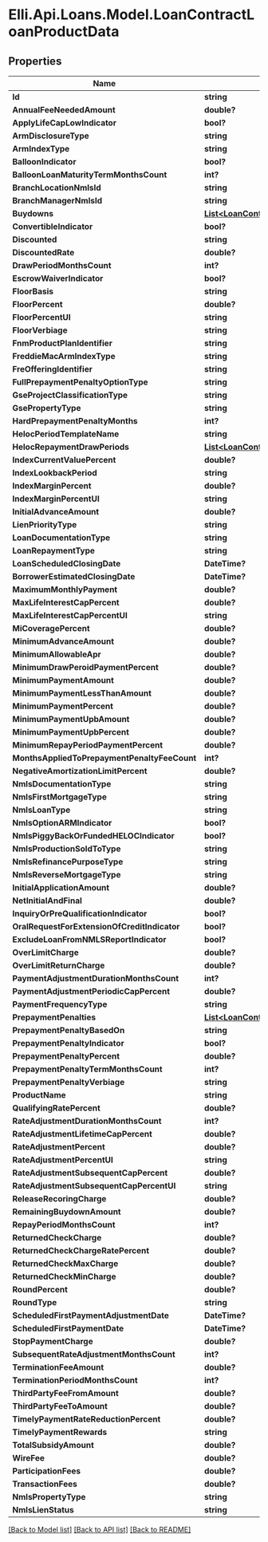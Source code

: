 # Elli.Api.Loans.Model.LoanContractLoanProductData
## Properties

Name | Type | Description | Notes
------------ | ------------- | ------------- | -------------
**Id** | **string** |  | [optional] 
**AnnualFeeNeededAmount** | **double?** |  | [optional] 
**ApplyLifeCapLowIndicator** | **bool?** |  | [optional] 
**ArmDisclosureType** | **string** |  | [optional] 
**ArmIndexType** | **string** |  | [optional] 
**BalloonIndicator** | **bool?** |  | [optional] 
**BalloonLoanMaturityTermMonthsCount** | **int?** |  | [optional] 
**BranchLocationNmlsId** | **string** |  | [optional] 
**BranchManagerNmlsId** | **string** |  | [optional] 
**Buydowns** | [**List&lt;LoanContractLoanProductDataBuydowns&gt;**](LoanContractLoanProductDataBuydowns.md) |  | [optional] 
**ConvertibleIndicator** | **bool?** |  | [optional] 
**Discounted** | **string** |  | [optional] 
**DiscountedRate** | **double?** |  | [optional] 
**DrawPeriodMonthsCount** | **int?** |  | [optional] 
**EscrowWaiverIndicator** | **bool?** |  | [optional] 
**FloorBasis** | **string** |  | [optional] 
**FloorPercent** | **double?** |  | [optional] 
**FloorPercentUI** | **string** |  | [optional] 
**FloorVerbiage** | **string** |  | [optional] 
**FnmProductPlanIdentifier** | **string** |  | [optional] 
**FreddieMacArmIndexType** | **string** |  | [optional] 
**FreOfferingIdentifier** | **string** |  | [optional] 
**FullPrepaymentPenaltyOptionType** | **string** |  | [optional] 
**GseProjectClassificationType** | **string** |  | [optional] 
**GsePropertyType** | **string** |  | [optional] 
**HardPrepaymentPenaltyMonths** | **int?** |  | [optional] 
**HelocPeriodTemplateName** | **string** |  | [optional] 
**HelocRepaymentDrawPeriods** | [**List&lt;LoanContractLoanProductDataHelocRepaymentDrawPeriods&gt;**](LoanContractLoanProductDataHelocRepaymentDrawPeriods.md) |  | [optional] 
**IndexCurrentValuePercent** | **double?** |  | [optional] 
**IndexLookbackPeriod** | **string** |  | [optional] 
**IndexMarginPercent** | **double?** |  | [optional] 
**IndexMarginPercentUI** | **string** |  | [optional] 
**InitialAdvanceAmount** | **double?** |  | [optional] 
**LienPriorityType** | **string** |  | [optional] 
**LoanDocumentationType** | **string** |  | [optional] 
**LoanRepaymentType** | **string** |  | [optional] 
**LoanScheduledClosingDate** | **DateTime?** |  | [optional] 
**BorrowerEstimatedClosingDate** | **DateTime?** |  | [optional] 
**MaximumMonthlyPayment** | **double?** |  | [optional] 
**MaxLifeInterestCapPercent** | **double?** |  | [optional] 
**MaxLifeInterestCapPercentUI** | **string** |  | [optional] 
**MiCoveragePercent** | **double?** |  | [optional] 
**MinimumAdvanceAmount** | **double?** |  | [optional] 
**MinimumAllowableApr** | **double?** |  | [optional] 
**MinimumDrawPeroidPaymentPercent** | **double?** |  | [optional] 
**MinimumPaymentAmount** | **double?** |  | [optional] 
**MinimumPaymentLessThanAmount** | **double?** |  | [optional] 
**MinimumPaymentPercent** | **double?** |  | [optional] 
**MinimumPaymentUpbAmount** | **double?** |  | [optional] 
**MinimumPaymentUpbPercent** | **double?** |  | [optional] 
**MinimumRepayPeriodPaymentPercent** | **double?** |  | [optional] 
**MonthsAppliedToPrepaymentPenaltyFeeCount** | **int?** |  | [optional] 
**NegativeAmortizationLimitPercent** | **double?** |  | [optional] 
**NmlsDocumentationType** | **string** |  | [optional] 
**NmlsFirstMortgageType** | **string** |  | [optional] 
**NmlsLoanType** | **string** |  | [optional] 
**NmlsOptionARMIndicator** | **bool?** |  | [optional] 
**NmlsPiggyBackOrFundedHELOCIndicator** | **bool?** |  | [optional] 
**NmlsProductionSoldToType** | **string** |  | [optional] 
**NmlsRefinancePurposeType** | **string** |  | [optional] 
**NmlsReverseMortgageType** | **string** |  | [optional] 
**InitialApplicationAmount** | **double?** |  | [optional] 
**NetInitialAndFinal** | **double?** |  | [optional] 
**InquiryOrPreQualificationIndicator** | **bool?** |  | [optional] 
**OralRequestForExtensionOfCreditIndicator** | **bool?** |  | [optional] 
**ExcludeLoanFromNMLSReportIndicator** | **bool?** |  | [optional] 
**OverLimitCharge** | **double?** |  | [optional] 
**OverLimitReturnCharge** | **double?** |  | [optional] 
**PaymentAdjustmentDurationMonthsCount** | **int?** |  | [optional] 
**PaymentAdjustmentPeriodicCapPercent** | **double?** |  | [optional] 
**PaymentFrequencyType** | **string** |  | [optional] 
**PrepaymentPenalties** | [**List&lt;LoanContractLoanProductDataPrepaymentPenalties&gt;**](LoanContractLoanProductDataPrepaymentPenalties.md) |  | [optional] 
**PrepaymentPenaltyBasedOn** | **string** |  | [optional] 
**PrepaymentPenaltyIndicator** | **bool?** |  | [optional] 
**PrepaymentPenaltyPercent** | **double?** |  | [optional] 
**PrepaymentPenaltyTermMonthsCount** | **int?** |  | [optional] 
**PrepaymentPenaltyVerbiage** | **string** |  | [optional] 
**ProductName** | **string** |  | [optional] 
**QualifyingRatePercent** | **double?** |  | [optional] 
**RateAdjustmentDurationMonthsCount** | **int?** |  | [optional] 
**RateAdjustmentLifetimeCapPercent** | **double?** |  | [optional] 
**RateAdjustmentPercent** | **double?** |  | [optional] 
**RateAdjustmentPercentUI** | **string** |  | [optional] 
**RateAdjustmentSubsequentCapPercent** | **double?** |  | [optional] 
**RateAdjustmentSubsequentCapPercentUI** | **string** |  | [optional] 
**ReleaseRecoringCharge** | **double?** |  | [optional] 
**RemainingBuydownAmount** | **double?** |  | [optional] 
**RepayPeriodMonthsCount** | **int?** |  | [optional] 
**ReturnedCheckCharge** | **double?** |  | [optional] 
**ReturnedCheckChargeRatePercent** | **double?** |  | [optional] 
**ReturnedCheckMaxCharge** | **double?** |  | [optional] 
**ReturnedCheckMinCharge** | **double?** |  | [optional] 
**RoundPercent** | **double?** |  | [optional] 
**RoundType** | **string** |  | [optional] 
**ScheduledFirstPaymentAdjustmentDate** | **DateTime?** |  | [optional] 
**ScheduledFirstPaymentDate** | **DateTime?** |  | [optional] 
**StopPaymentCharge** | **double?** |  | [optional] 
**SubsequentRateAdjustmentMonthsCount** | **int?** |  | [optional] 
**TerminationFeeAmount** | **double?** |  | [optional] 
**TerminationPeriodMonthsCount** | **int?** |  | [optional] 
**ThirdPartyFeeFromAmount** | **double?** |  | [optional] 
**ThirdPartyFeeToAmount** | **double?** |  | [optional] 
**TimelyPaymentRateReductionPercent** | **double?** |  | [optional] 
**TimelyPaymentRewards** | **string** |  | [optional] 
**TotalSubsidyAmount** | **double?** |  | [optional] 
**WireFee** | **double?** |  | [optional] 
**ParticipationFees** | **double?** |  | [optional] 
**TransactionFees** | **double?** |  | [optional] 
**NmlsPropertyType** | **string** |  | [optional] 
**NmlsLienStatus** | **string** |  | [optional] 

[[Back to Model list]](../README.md#documentation-for-models) [[Back to API list]](../README.md#documentation-for-api-endpoints) [[Back to README]](../README.md)

